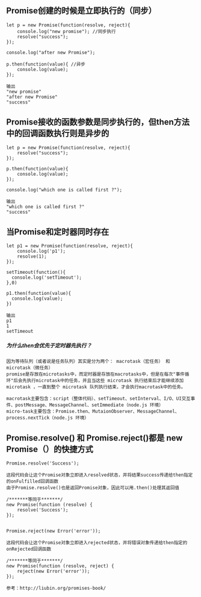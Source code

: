 ## Promise创建的时候是立即执行的（同步）

    let p = new Promise(function(resolve, reject){
        console.log("new promise"); //同步执行
        resolve("success");
    });

    console.log("after new Promise");

    p.then(function(value){ //异步
        console.log(value);
    });

    输出
    "new promise"
    "after new Promise"
    "success"

## Promise接收的函数参数是同步执行的，但then方法中的回调函数执行则是异步的

    let p = new Promise(function(resolve, reject){
        resolve("success");
    });

    p.then(function(value){
        console.log(value);
    });

    console.log("which one is called first ?");

    输出
    "which one is called first ?"
    "success"

## 当Promise和定时器同时存在
    let p1 = new Promise(function(resolve, reject){
        console.log('p1');
        resolve(1);
    });

    setTimeout(function(){
      console.log('setTimeout');
    },0)

    p1.then(function(value){
      console.log(value);
    })

    输出
    p1
    1
    setTimeout

##### 为什么then会优先于定时器先执行？
    因为等待队列（或者说是任务队列）其实是分为两个： macrotask（宏任务） 和 microtask（微任务）
    promise是存放在microtasks中，而定时器是存放在macrotasks中，但是在每次"事件循环"后会先执行microtask中的任务，并且当这些 microtask 执行结束后才能继续添加 microtask ，一直到整个 microtask 队列执行结束，才会执行macrotask中的任务。

    macrotask主要包含：script（整体代码）、setTimeout、setInterval、I/O、UI交互事件、postMessage、MessageChannel、setImmediate（node.js 环境）
    micro-task主要包含：Promise.then、MutaionObserver、MessageChannel、process.nextTick（node.js 环境）
    
## Promise.resolve() 和 Promise.reject()都是 new Promise（）的快捷方式

    Promise.resolve('Success');
    
    这段代码会让这个Promise对象立即进入resolved状态，并将结果success传递给then指定的onFulfilled回调函数
    由于Promise.resolve()也是返回Promise对象，因此可以用.then()处理其返回值
    
    /*******等同于*******/
    new Promise(function (resolve) {
        resolve('Success');
    });
    

    Promise.reject(new Error('error'));
    
    这段代码会让这个Promise对象立即进入rejected状态，并将错误对象传递给then指定的onRejected回调函数
    
    /*******等同于*******/
    new Promise(function (resolve, reject) {
        reject(new Error('error'));
    });
    
    参考：http://liubin.org/promises-book/

    

















